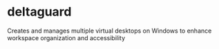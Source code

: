 # deltaguard
Creates and manages multiple virtual desktops on Windows to enhance workspace organization and accessibility
